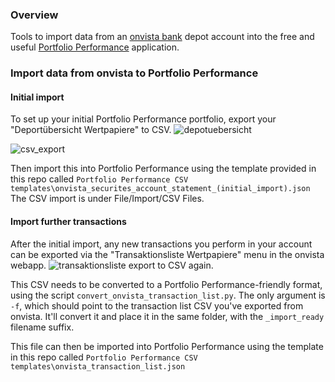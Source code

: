 ### Overview
Tools to import data from an [onvista bank](https://www.onvista-bank.de/) depot account into the free and useful 
[Portfolio Performance](https://www.portfolio-performance.info/portfolio/) application.

### Import data from onvista to Portfolio Performance
#### Initial import
To set up your initial Portfolio Performance portfolio, export your "Deportübersicht Wertpapiere" to CSV.
![depotuebersicht](doc\depotuebersicht.PNG)

![csv_export](doc\csv_export.PNG)

Then import this into Portfolio Performance using the template provided in this repo called `Portfolio Performance CSV templates\onvista_securites_account_statement_(initial_import).json`
The CSV import is under File/Import/CSV Files.

#### Import further transactions
After the initial import, any new transactions you perform in your account can be exported via the "Transaktionsliste Wertpapiere" menu in the onvista webapp.
![transaktionsliste](doc\transaktionsliste.PNG) export to CSV again.

This CSV needs to be converted to a Portfolio Performance-friendly format, using the script `convert_onvista_transaction_list.py`.
The only argument is `-f`, which should point to the transaction list CSV you've exported from onvista. It'll convert it and place it in the same folder, with the `_import_ready` filename suffix.

This file can then be imported into Portfolio Performance using the template in this repo called `Portfolio Performance CSV templates\onvista_transaction_list.json`


